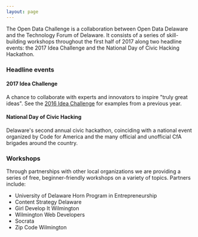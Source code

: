 ```yaml
---
layout: page
---
```


The Open Data Challenge is a collaboration between Open Data Delaware and the Technology Forum of Delaware.
It consists of a series of skill-building workshops throughout the first half of 2017 along two headline events: the 2017 Idea Challenge and the National Day of Civic Hacking Hackathon.

### Headline events

#### 2017 Idea Challenge

A chance to collaborate with experts and innovators to inspire "truly great ideas". See the [2016 Idea Challenge](http://www.techforumde.org/event-2112803) for examples from a previous year.

#### National Day of Civic Hacking

Delaware's second annual civic hackathon, coinciding with a national event organized by Code for America and the many official and unofficial CfA brigades around the country.

### Workshops

Through partnerships with other local organizations we are providing a series of free, beginner-friendly workshops on a variety of topics. Partners include:

- University of Delaware Horn Program in Entrepreneurship
- Content Strategy Delaware
- Girl Develop It Wilmington
- Wilmington Web Developers
- Socrata
- Zip Code Wilmington
